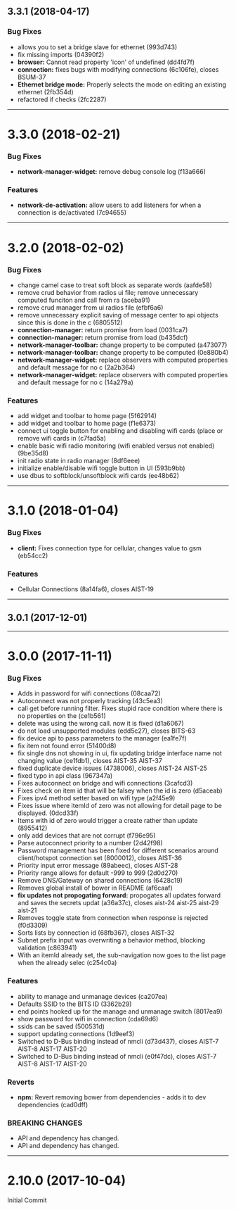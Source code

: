 <a name="3.3.1"></a>
## 3.3.1 (2018-04-17)


### Bug Fixes

* allows you to set a bridge slave for ethernet   (993d743)
* fix missing imports   (04390f2)
* **browser:** Cannot read property 'icon' of undefined   (dd4fd7f)
* **connection:** fixes bugs with modifying connections   (6c106fe), closes BSUM-37
* **Ethernet bridge mode:** Properly selects the mode on editing an existing ethernet   (2fb354d)
* refactored if checks   (2fc2287)

---

<a name="3.3.0"></a>
# 3.3.0 (2018-02-21)


### Bug Fixes

* **network-manager-widget:** remove debug console log   (f13a666)


### Features

* **network-de-activation:** allow users to add listeners for when a connection is de/activated   (7c94655)

---

<a name="3.2.0"></a>
# 3.2.0 (2018-02-02)


### Bug Fixes

* change camel case to treat soft block as separate words   (aafde58)
* remove crud behavior from radios ui file; remove unnecessary computed funciton and call from ra   (aceba91)
* remove crud manager from ui radios file   (efbf6a6)
* remove unnecessary explicit saving of message center to api objects since this is done in the c   (6805512)
* **connection-manager:** return promise from load   (0031ca7)
* **connection-manager:** return promise from load   (b435dcf)
* **network-manager-toolbar:** change property to be computed   (a473077)
* **network-manager-toolbar:** change property to be computed   (0e880b4)
* **network-manager-widget:** replace observers with computed properties and default message for no c   (2a2b364)
* **network-manager-widget:** replace observers with computed properties and default message for no c   (14a279a)


### Features

* add widget and toolbar to home page   (5f62914)
* add widget and toolbar to home page   (f1e6373)
* connect ui toggle button for enabling and disabling wifi cards (place or remove wifi cards in   (c7fad5a)
* enable basic wifi radio monitoring (wifi enabled versus not enabled)   (9be35d8)
* init radio state in radio manager   (8df6eee)
* initialize enable/disable wifi toggle button in UI   (593b9bb)
* use dbus to softblock/unsoftblock wifi cards   (ee48b62)

---

<a name="3.1.0"></a>
# 3.1.0 (2018-01-04)


### Bug Fixes

* **client:** Fixes connection type for cellular, changes value to gsm   (eb54cc2)


### Features

* Cellular Connections   (8a14fa6), closes AIST-19

---

<a name="3.0.1"></a>
## 3.0.1 (2017-12-01)

---

<a name="3.0.0"></a>
# 3.0.0 (2017-11-11)


### Bug Fixes

* Adds in password for wifi connections   (08caa72)
* Autoconnect was not properly tracking   (43c5ea3)
* call get before running filter. Fixes stupid race condition where there is no properties on the   (ce1b561)
* delete was using the wrong call. now it is fixed   (d1a6067)
* do not load unsupported modules   (edd5c27), closes BITS-63
* fix device api to pass parameters to the manager   (ea1fe7f)
* fix item not found error   (51400d8)
* fix single dns not showing in ui, fix updating bridge interface name not changing value   (ce1fdb1), closes AIST-35 AIST-37
* fixed duplicate device issues   (4738006), closes AIST-24 AIST-25
* fixed typo in api class   (967347a)
* Fixes autoconnect on bridge and wifi connections   (3cafcd3)
* Fixes check on item id that will be falsey when the id is zero   (d5aceab)
* Fixes ipv4 method setter based on wifi type   (a2f45e9)
* Fixes issue where itemId of zero was not allowing for detail page to be displayed.   (0dcd33f)
* Items with id of zero would trigger a create rather than update   (8955412)
* only add devices that are not corrupt   (f796e95)
* Parse autoconnect priority to a number   (2d42f98)
* Password management has been fixed for different scenarios around client/hotspot connection set   (8000012), closes AIST-36
* Priority input error message   (89abeec), closes AIST-28
* Priority range allows for default -999 to 999   (2d0d270)
* Remove DNS/Gateway on shared connections   (6428c19)
* Removes global install of bower in README   (af6caaf)
* **fix updates not propogating forward:** propogates all updates forward and saves the secrets updat   (a36a37c), closes aist-24 aist-25 aist-29 aist-21
* Removes toggle state from connection when response is rejected   (f0d3309)
* Sorts lists by connection id   (68fb367), closes AIST-32
* Subnet prefix input was overwriting a behavior method, blocking validation   (c863941)
* With an itemId already set, the sub-navigation now goes to the list page when the already selec   (c254c0a)


### Features

* ability to manage and unmanage devices   (ca207ea)
* Defaults SSID to the BITS ID   (3362b29)
* end points hooked up for the manage and unmanage switch   (8017ea9)
* show password for wifi in connection   (cda69d6)
* ssids can be saved   (500531d)
* support updating connections   (1d9eef3)
* Switched to D-Bus binding instead of nmcli   (d73d437), closes AIST-7 AIST-8 AIST-17 AIST-20
* Switched to D-Bus binding instead of nmcli   (e0f47dc), closes AIST-7 AIST-8 AIST-17 AIST-20


### Reverts

* **npm:** Revert removing bower from dependencies - adds it to dev dependencies   (cad0dff)


### BREAKING CHANGES

* API and dependency has changed.
* API and dependency has changed.

---

<a name="2.14.1"></a>
# 2.10.0 (2017-10-04)

Initial Commit
